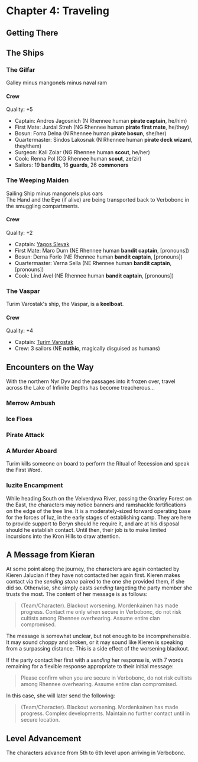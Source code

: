 # Chapter 4: Traveling

## Getting There

## The Ships

### The Gilfar

Galley minus mangonels minus naval ram

#### Crew

Quality: +5  

- Captain: Andros Jagosnich (N Rhennee human **pirate captain**, he/him)
- First Mate: Jurdal Streh (NG Rhennee human **pirate first mate**, he/they)
- Bosun: Forra Delna (N Rhennee human **pirate bosun**, she/her)
- Quartermaster: Sindos Lakosnak (N Rhennee human **pirate deck wizard**, they/them)
- Surgeon: Kali Zolar (NG Rhennee human **scout**, he/her)
- Cook: Renna Pol (CG Rhennee human **scout**, ze/zir)
- Sailors: 19 **bandits**, 16 **guards**, 26 **commoners**


### The Weeping Maiden

Sailing Ship minus mangonels plus oars  
The Hand and the Eye (if alive) are being transported back to Verbobonc in the smuggling compartments.  

#### Crew

Quality: +2  

- Captain: [Yagos Slevak](dramatis-personae.md#yagos-slevak)
- First Mate: Maro Durn (NE Rhennee human **bandit captain**, [pronouns])
- Bosun: Derna Forlo (NE Rhennee human **bandit captain**, [pronouns])
- Quartermaster: Verna Sella (NE Rhennee human **bandit captain**, [pronouns])
- Cook: Lind Avel (NE Rhennee human **bandit captain**, [pronouns])


### The Vaspar

Turim Varostak's ship, the Vaspar, is a **keelboat**. 

#### Crew

Quality: +4  

- Captain: [Turim Varostak](dramatis-personae.md#turim-varostak)
- Crew: 3 sailors (NE **nothic**, magically disguised as humans)

## Encounters on the Way

With the northern Nyr Dyv and the passages into it frozen over, travel across the Lake of Infinite Depths has become treacherous...

### Merrow Ambush


### Ice Floes


### Pirate Attack


### A Murder Aboard

Turim kills someone on board to perform the Ritual of Recession and speak the First Word.  

### Iuzite Encampment

While heading South on the Velverdyva River, passing the Gnarley Forest on the East, the characters may notice banners and ramshackle fortifications on the edge of the tree line. It is a moderately-sized forward operating base for the forces of Iuz, in the early stages of establishing camp. They are here to provide support to Beryn should he require it, and are at his disposal should he establish contact. Until then, their job is to make limited incursions into the Kron Hills to draw attention.  

## A Message from Kieran

At some point along the journey, the characters are again contacted by Kieren Jalucian if they have not contacted her again first. Kieren makes contact via the *sending stone* paired to the one she provided them, if she did so. Otherwise, she simply casts *sending* targeting the party member she trusts the most. The content of her message is as follows:  

> (Team/Character). Blackout worsening. Mordenkainen has made progress. Contact me only when secure in Verbobonc, do not risk cultists among Rhennee overhearing. Assume entire clan compromised.  

The message is somewhat unclear, but not enough to be incomprehensible. It may sound choppy and broken, or it may sound like Kieren is speaking from a surpassing distance. This is a side effect of the worsening blackout.  

If the party contact her first with a *sending* her response is, with 7 words remaining for a flexible response appropriate to their initial message:  

> Please confirm when you are secure in Verbobonc, do not risk cultists among Rhennee overhearing. Assume entire clan compromised.  

In this case, she will later send the following:  

> (Team/Character). Blackout worsening. Mordenkainen has made progress. Complex developments. Maintain no further contact until in secure location.  

## Level Advancement

The characters advance from 5th to 6th level upon arriving in Verbobonc.
